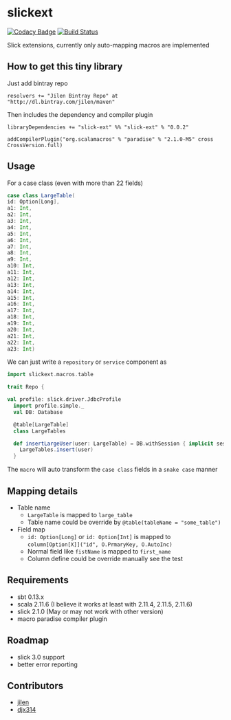 # slickext
[![Codacy Badge](https://www.codacy.com/project/badge/838cc1f9b9ae4397a3961f9fb1a790fa)](https://www.codacy.com/app/jilen-zhang/slickext)
[![Build Status](https://travis-ci.org/jilen/slickext.svg?branch=master)](https://travis-ci.org/jilen/slickext)

Slick extensions, currently only auto-mapping macros are implemented

## How to get this tiny library
Just add bintray repo
```
resolvers += "Jilen Bintray Repo" at "http://dl.bintray.com/jilen/maven"
```
Then includes the dependency and compiler plugin
```
libraryDependencies += "slick-ext" %% "slick-ext" % "0.0.2"

addCompilerPlugin("org.scalamacros" % "paradise" % "2.1.0-M5" cross CrossVersion.full)
```
## Usage

For a case class (even with more than 22 fields)
```scala
case class LargeTable(
id: Option[Long],
a1: Int,
a2: Int,
a3: Int,
a4: Int,
a5: Int,
a6: Int,
a7: Int,
a8: Int,
a9: Int,
a10: Int,
a11: Int,
a12: Int,
a13: Int,
a14: Int,
a15: Int,
a16: Int,
a17: Int,
a18: Int,
a19: Int,
a20: Int,
a21: Int,
a22: Int,
a23: Int)
```

We can just write a `repository` or `service` component as
```scala
import slickext.macros.table

trait Repo {

val profile: slick.driver.JdbcProfile
  import profile.simple._
  val DB: Database

  @table[LargeTable]
  class LargeTables

  def insertLargeUser(user: LargeTable) = DB.withSession { implicit session =>
    LargeTables.insert(user)
  }

```

The `macro` will auto transform the `case class` fields in a `snake case` manner

## Mapping details
+ Table name
  * `LargeTable` is mapped to `large_table`
  * Table name could be override by `@table(tableName = "some_table")`
+ Field map
  * `id: Option[Long]` or `id: Option[Int]` is mapped to `column[Option[X]]("id", O.PrmaryKey, O.AutoInc)`
  * Normal field like `fistName` is mapped to `first_name`
  * Column define could be override manually see the test



## Requirements
+ sbt 0.13.x
+ scala 2.11.6 (I believe it works at least with 2.11.4, 2.11.5, 2.11.6)
+ slick 2.1.0 (May or may not work with other version)
+ macro paradise compiler plugin

## Roadmap
+ slick 3.0 support
+ better error reporting




## Contributors
+ [jilen](https://github.com/jilen)
+ [djx314](https://github.com/djx314)
